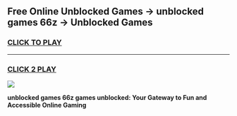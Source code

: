 
## Free Online Unblocked Games → unblocked games 66z → Unblocked Games
<h3>
<a href="https://premium.freeplayer.one?title=unblocked_games_66z&ref=21F">CLICK TO PLAY</a></h3>
<hr>

<h3>
<a href="https://premium.freeplayer.one?title=unblocked_games_66z&ref=21F">CLICK 2 PLAY</a>
  
</h3>

<a href="https://premium.freeplayer.one?title=unblocked_games_66z&ref=21F/"><img src="https://clearcache.store/games.png"></a>


**unblocked games 66z games unblocked: Your Gateway to Fun and Accessible Online Gaming**
